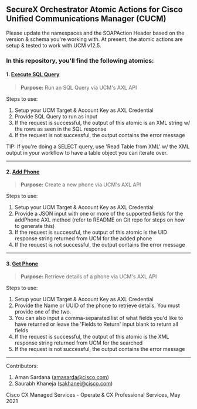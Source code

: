 ## SecureX Orchestrator Atomic Actions for Cisco Unified Communications Manager (CUCM)

Please update the namespaces and the SOAPAction Header based on the version & schema you're working with. At present, the atomic actions are setup & tested to work with UCM v12.5.

### In this repository, you'll find the following atomics:

#### 1. [Execute SQL Query](/UCM-ExecuteSQLQuery__definition_workflow_01ORXH3VZ8VGW1VbFMDxTC1BgOhecPbx7pB/)

> **Purpose:** Run an SQL Query via UCM's AXL API

Steps to use:
1. Setup your UCM Target & Account Key as AXL Credential
2. Provide SQL Query to run as input
3. If the request is successful, the output of this atomic is an XML string w/ the rows as seen in the SQL response
4. If the request is not successful, the output contains the error message

TIP: If you're doing a SELECT query, use 'Read Table from XML' w/ the XML output in your workflow to have a table object you can iterate over.

---

#### 2. [Add Phone](/UCM-AddPhone__definition_workflow_01P254MUSZTTR78gPMCWX2uz8NOLp5Po7o7/)

> **Purpose:** Create a new phone via UCM's AXL API

Steps to use:
1. Setup your UCM Target & Account Key as AXL Credential
2. Provide a JSON input with one or more of the supported fields for the addPhone AXL method (refer to README on Git repo for steps on how to generate this)
3. If the request is successful, the output of this atomic is the UID response string returned from UCM for the added phone
4. If the request is not successful, the output contains the error message

---

#### 3. [Get Phone](/UCM-GetPhone__definition_workflow_01PZZCV7XGGPX1kvQJbYuWXYT9oLo3vtc2a)

> **Purpose:** Retrieve details of a phone via UCM's AXL API

Steps to use:
1. Setup your UCM Target & Account Key as AXL Credential
2. Provide the Name or UUID of the phone to retrieve details. You must provide one of the two.
3. You can also input a comma-separated list of what fields you'd like to have returned or leave the 'Fields to Return' input blank to return all fields
4. If the request is successful, the output of this atomic is the XML response string returned from UCM for the searched
5. If the request is not successful, the output contains the error message

---

Contributors:

1. Aman Sardana (amasarda@cisco.com)
2. Saurabh Khaneja (sakhanej@cisco.com)

Cisco CX Managed Services - Operate &amp; CX Professional Services, May 2021
